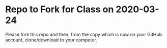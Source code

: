# Repo to Fork for Class on 2020-03-24

Please fork this repo and then, from the copy which is now on your GitHub account, clone/download to your computer.
